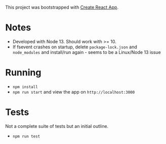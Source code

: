This project was bootstrapped with [Create React App](https://github.com/facebook/create-react-app).

# Notes

* Developed with Node 13. Should work with >= 10.
* If fsevent crashes on startup, delete `package-lock.json` and `node_modules`
  and install/run again - seems to be a Linux/Node 13 issue

# Running

* `npm install`
* `npm run start` and view the app on `http://localhost:3000`

# Tests

Not a complete suite of tests but an initial outline.

* `npm run test`